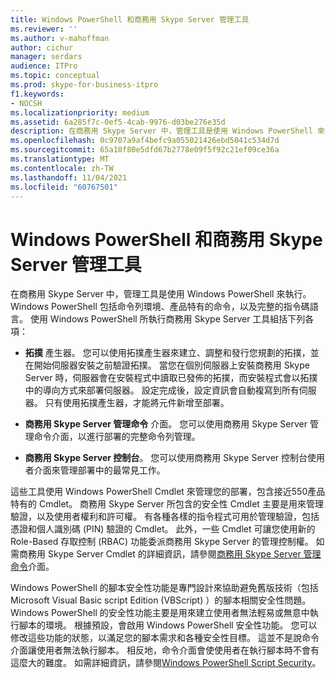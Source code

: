 ```yaml
---
title: Windows PowerShell 和商務用 Skype Server 管理工具
ms.reviewer: ''
ms.author: v-mahoffman
author: cichur
manager: serdars
audience: ITPro
ms.topic: conceptual
ms.prod: skype-for-business-itpro
f1.keywords:
- NOCSH
ms.localizationpriority: medium
ms.assetid: 6a285f7c-0ef5-4cab-9976-d03be276e35d
description: 在商務用 Skype Server 中，管理工具是使用 Windows PowerShell 來執行。 Windows PowerShell 包括命令列環境、產品特有的命令，以及完整的指令碼語言。 使用 Windows PowerShell 所執行商務用 Skype Server 工具組括下列各項：
ms.openlocfilehash: 0c9707a9af4befc9a055021426ebd5041c534d7d
ms.sourcegitcommit: 65a10f80e5dfd67b2778e09f5f92c21ef09ce36a
ms.translationtype: MT
ms.contentlocale: zh-TW
ms.lasthandoff: 11/04/2021
ms.locfileid: "60767501"
---
```

# <a name="windows-powershell-and-skype-for-business-server-management-tools"></a>Windows PowerShell 和商務用 Skype Server 管理工具
 
在商務用 Skype Server 中，管理工具是使用 Windows PowerShell 來執行。 Windows PowerShell 包括命令列環境、產品特有的命令，以及完整的指令碼語言。 使用 Windows PowerShell 所執行商務用 Skype Server 工具組括下列各項： 
  
- **拓撲** 產生器。 您可以使用拓撲產生器來建立、調整和發行您規劃的拓撲，並在開始伺服器安裝之前驗證拓撲。 當您在個別伺服器上安裝商務用 Skype Server 時，伺服器會在安裝程式中讀取已發佈的拓撲，而安裝程式會以拓撲中的導向方式來部署伺服器。 設定完成後，設定資訊會自動複寫到所有伺服器。 只有使用拓撲產生器，才能將元件新增至部署。
    
- **商務用 Skype Server 管理命令** 介面。 您可以使用商務用 Skype Server 管理命令介面，以進行部署的完整命令列管理。
    
- **商務用 Skype Server 控制台**。 您可以使用商務用 Skype Server 控制台使用者介面來管理部署中的最常見工作。
    
這些工具使用 Windows PowerShell Cmdlet 來管理您的部署，包含接近550產品特有的 Cmdlet。 商務用 Skype Server 所包含的安全性 Cmdlet 主要是用來管理驗證，以及使用者權利和許可權。 有各種各樣的指令程式可用於管理驗證，包括憑證和個人識別碼 (PIN) 驗證的 Cmdlet。 此外，一些 Cmdlet 可讓您使用新的 Role-Based 存取控制 (RBAC) 功能委派商務用 Skype Server 的管理控制權。 如需商務用 Skype Server Cmdlet 的詳細資訊，請參閱[商務用 Skype Server 管理命令](../../manage/management-shell.md)介面。
  
Windows PowerShell 的腳本安全性功能是專門設計來協助避免舊版技術（包括 Microsoft Visual Basic script Edition (VBScript) ）的腳本相關安全性問題。 Windows PowerShell 的安全性功能主要是用來建立使用者無法輕易或無意中執行腳本的環境。 根據預設，會啟用 Windows PowerShell 安全性功能。 您可以修改這些功能的狀態，以滿足您的腳本需求和各種安全性目標。 這並不是說命令介面讓使用者無法執行腳本。 相反地，命令介面會使使用者在執行腳本時不會有這麼大的難度。 如需詳細資訊，請參閱[Windows PowerShell Script Security](/previous-versions/msdn10/gg261722(v=msdn.10))。

